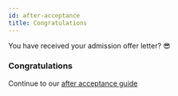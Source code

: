 ```yaml
---
id: after-acceptance
title: Congratulations
---
```


You have received your admission offer letter? :sunglasses:

### Congratulations

<!-- If you are interviewing for a scholarship, click here to [know more](interview.md) -->

Continue to our [after acceptance guide](/docs/after/introduction)